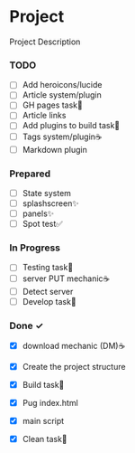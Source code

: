 # Project

Project Description

### TODO

- [ ] Add heroicons/lucide  
- [ ] Article system/plugin  
- [ ] GH pages task🚀  
- [ ] Article links  
- [ ] Add plugins to build task🚀  
- [ ] Tags system/plugin☕  
- [ ] Markdown plugin

### Prepared

- [ ] State system  
- [ ] splashscreen✨  
- [ ] panels✨  
- [ ] Spot test✅  

### In Progress

- [ ] Testing task🚀  
- [ ] server PUT mechanic☕  
- [ ] Detect server  
- [ ] Develop task🚀  

### Done ✓

- [x] download mechanic (DM)☕  
- [x] Create the project structure  
- [x] Build task🚀  
- [x] Pug index.html  
- [x] main script  
- [x] Clean task🚀  

